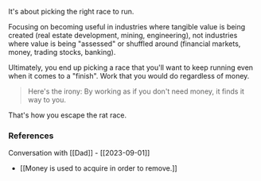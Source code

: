 It's about picking the right race to run. 

Focusing on becoming useful in industries where tangible value is being created (real estate development, mining, engineering), not industries where value is being "assessed" or shuffled around (financial markets, money, trading stocks, banking).

Ultimately, you end up picking a race that you'll want to keep running even when it comes to a "finish". Work that you would do regardless of money. 

> Here's the irony: By working as if you don't need money, it finds it way to you.

That's how you escape the rat race.

### References

Conversation with [[Dad]] - [[2023-09-01]]


- [[Money is used to acquire in order to remove.]]

